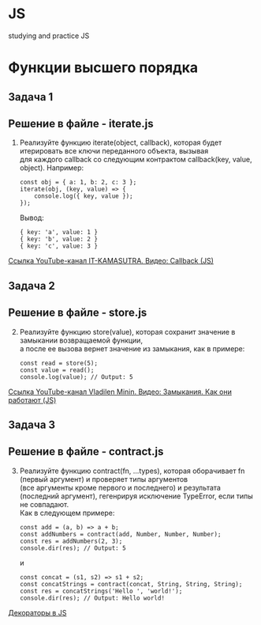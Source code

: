 # JS
studying and practice JS


# Функции высшего порядка


## Задача 1

## Решение в файле - iterate.js

1.	Реализуйте функцию iterate(object, callback), которая будет итерировать все ключи переданного объекта, вызывая  
для каждого callback со следующим контрактом callback(key, value, object). Например:

        const obj = { a: 1, b: 2, c: 3 };
        iterate(obj, (key, value) => {
            console.log({ key, value });
        });

    Вывод:

        { key: 'a', value: 1 }
        { key: 'b', value: 2 }
        { key: 'c', value: 3 }

[Ссылка YouTube-канал IT-KAMASUTRA. Видео: Callback (JS)](https://www.youtube.com/watch?v=sB-KTgAhZUQ "Callback(JavaScript)")


## Задача 2

## Решение в файле - store.js

2.	Реализуйте функцию store(value), которая сохранит значение в замыкании возвращаемой функции,  
а после ее вызова вернет значение из замыкания, как в примере:

        const read = store(5);
        const value = read();
        console.log(value); // Output: 5

[Ссылка YouTube-канал Vladilen Minin. Видео: Замыкания. Как они работают (JS)](https://www.youtube.com/watch?v=pahO5XjnfLA&list=PL4kgMF6USkQOra5Ulyti3y4etvJ8pinOS&index=3&t=20s "Замыкания. Как они работают(JavaScript)")


## Задача 3

## Решение в файле - contract.js

3.	Реализуйте функцию contract(fn, ...types), которая оборачивает fn (первый аргумент) и проверяет типы аргументов  
(все аргументы кроме первого и последнего) и результата (последний аргумент), гегенрируя исключение TypeError, если типы не совпадают.  
 Как в следующем примере:

        const add = (a, b) => a + b;
        const addNumbers = contract(add, Number, Number, Number);
        const res = addNumbers(2, 3);
        console.dir(res); // Output: 5

    и

        const concat = (s1, s2) => s1 + s2;
        const concatStrings = contract(concat, String, String, String);
        const res = concatStrings('Hello ', 'world!');
        console.dir(res); // Output: Hello world!

[Декораторы в JS](https://webdevblog.ru/dekoratory-javascript-s-nulya/)
